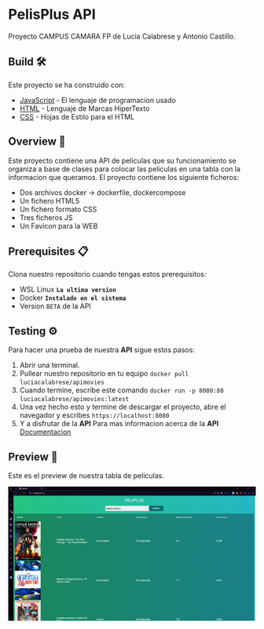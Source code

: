 # PelisPlus API
Proyecto CAMPUS CAMARA FP de Lucia Calabrese y Antonio Castillo.

## Build 🛠️
Este proyecto se ha construido con:
* [JavaScript](https://developer.mozilla.org/es/docs/Web/JavaScript) - El lenguaje de programacion usado
* [HTML](https://developer.mozilla.org/es/docs/Web/HTML) - Lenguaje de Marcas HiperTexto
* [CSS](https://developer.mozilla.org/es/docs/Web/CSS) - Hojas de Estilo para el HTML

## Overview 🚀
Este proyecto contiene una API de peliculas que su funcionamiento se organiza a base de clases para colocar las peliculas en una tabla con la informacion que queramos.
El proyecto contiene los siguiente ficheros:
* Dos archivos docker -> dockerfile, dockercompose
* Un fichero HTML5
* Un fichero formato CSS
* Tres ficheros JS 
* Un Favicon para la WEB

## Prerequisites 📋
Clona nuestro repositorio cuando tengas estos prerequisitos:
* WSL Linux **`La ultima version`**
* Docker **`Instalado en el sistema`**
* Version `BETA` de la API

## Testing ⚙️
Para hacer una prueba de nuestra **API** sigue estos pasos:
1. Abrir una terminal.
1. Pullear nuestro repositorio en tu equipo `docker pull luciacalabrese/apimovies`
2. Cuando termine, escribe este comando `docker run -p 8080:80 luciacalabrese/apimovies:latest`
3. Una vez hecho esto y termine de descargar el proyecto, abre el navegador y escribes `https://localhost:8080`
4. Y a disfrutar de la **API**
Para mas informacion acerca de la **API** [Documentacion](https://hub.docker.com/r/luciacalabrese/apimovies)

## Preview 📌
Este es el preview de nuestra tabla de peliculas.

![](/img/Preview_PelisPlus.png)

